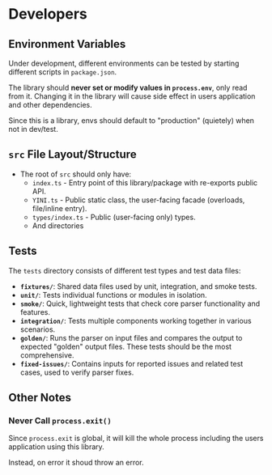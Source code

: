 # Developers

## Environment Variables

Under development, different environments can be tested by starting different scripts in `package.json`.

The library should **never set or modify values in `process.env`**, only read from it. Changing it in the library will cause side effect in users application and other dependencies.

Since this is a library, envs should default to "production" (quietely) when not in dev/test.

## `src` File Layout/Structure

- The root of `src` should only have:
  * `index.ts` - Entry point of this library/package with re-exports public API.
  * `YINI.ts` - Public static class, the user-facing facade (overloads, file/inline entry).
  * `types/index.ts` - Public (user-facing only) types.
  * And directories

## Tests

The `tests` directory consists of different test types and test data files:

- **`fixtures/`**: Shared data files used by unit, integration, and smoke tests.
- **`unit/`**: Tests individual functions or modules in isolation.
- **`smoke/`**: Quick, lightweight tests that check core parser functionality and features.
- **`integration/`**: Tests multiple components working together in various scenarios.
- **`golden/`**: Runs the parser on input files and compares the output to expected "golden" output files. These tests should be the most comprehensive.
- **`fixed-issues/`**: Contains inputs for reported issues and related test cases, used to verify parser fixes.

## Other Notes
### Never Call `process.exit()`

Since `process.exit` is global, it will kill the whole process including the users application using this library.

Instead, on error it shoud throw an error.
